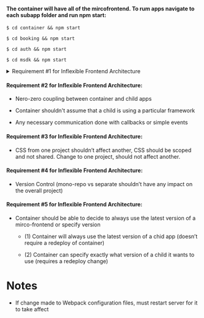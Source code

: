 
#### The container will have all of the mircofrontend. To rum apps navigate to each subapp folder and run npm start: 

 `$ cd container && npm start `

 `$ cd booking && npm start `

 `$ cd auth && npm start `

` $ cd msdk && npm start `


<details>
#### <summary>Requirement #1 for Inflexible Frontend Architecture</summary>
<ul>
<li> Zero coupling between child projects </li>
<li> No importing of functions/objects/classes./etc</li>
<li> No shared state</li>
<li> Shared libraries through Module Federation System is okay</li>
</ul>
</details>

####  Requirement #2 for Inflexible Frontend Architecture:

* Nero-zero coupling between container and child apps

* Container shouldn't assume that a child is using a particular framework

* Any necessary communication done with callbacks or simple events


####  Requirement #3 for Inflexible Frontend Architecture:

* CSS from one project shouldn’t affect another, CSS should be scoped and not shared. Change to one project, should not affect another.

####  Requirement #4 for Inflexible Frontend Architecture:

* Version Control (mono-repo vs separate shouldn’t have any impact on the overall project) 
  
####  Requirement #5 for Inflexible Frontend Architecture:
* Container should be able to decide to always use the latest version of a mirco-frontend or specify version    

  * (1) Container will always use the latest version of a chid app (doesn’t require a redeploy of container)    

  * (2) Container can specify exactly what version of a child it wants to use (requires a redeploy change)

# Notes
* If change made to Webpack configuration files, must restart server for it to take affect

